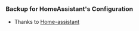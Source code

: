 ### Backup for HomeAssistant's Configuration
- Thanks to [Home-assistant](https://github.com/home-assistant/home-assistant)

